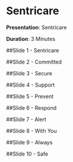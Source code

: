 # Sentricare

**Presentation**: Sentricare

**Duration**: 3 Minutes

##Slide 1 - Sentricare


##Slide 2 - Committed


##Slide 3 - Secure


##Slide 4 - Support


##Slide 5 - Prevent


##Slide 6 - Respond


##Slide 7 - Alert


##Slide 8 - With You


##Slide 9 - Always


##Slide 10 - Safe




